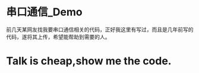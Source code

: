 # 串口通信_Demo
前几天某网友找我要串口通信相关的代码，正好我这里有写过，而且是几年前写的代码，遂将其上传，希望能帮助到需要的人。
# Talk is cheap,show me the code.

